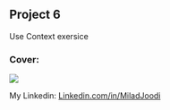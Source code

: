 ## Project 6
Use Context exersice
   
### Cover:
![](https://s30.picofile.com/file/8470387518/crud.jpg)

My Linkedin: [Linkedin.com/in/MiladJoodi](https://www.linkedin.com/in/MiladJoodi/)  
